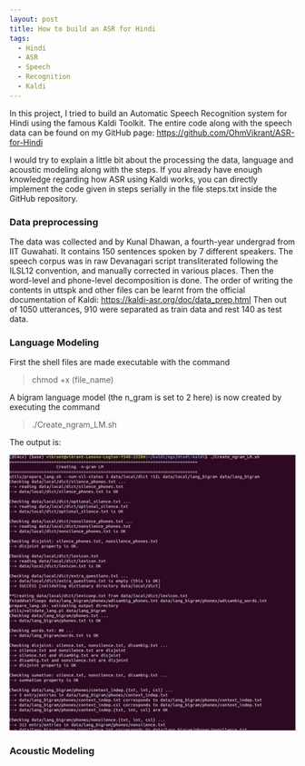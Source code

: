 ```yaml
---
layout: post
title: How to build an ASR for Hindi
tags:
  - Hindi
  - ASR
  - Speech
  - Recognition
  - Kaldi
---
```


In this project, I tried to build an Automatic Speech Recognition system for Hindi using the famous Kaldi Toolkit. The entire code along with the speech data can be found on my GitHub page: https://github.com/OhmVikrant/ASR-for-Hindi 

I would try to explain a little bit about the processing the data, language and acoustic modeling along with the steps. If you already have enough knowledge regarding how ASR using Kaldi works, you can directly implement the code given in steps serially in the file steps.txt inside the GitHub repository.

### Data preprocessing
The data was collected and by Kunal Dhawan, a fourth-year undergrad from IIT Guwahati. It contains 150 sentences spoken by 7 different speakers. The speech corpus was in raw Devanagari script transliterated following the ILSL12 convention, and manually corrected in various places. Then the word-level and phone-level decomposition is done. The order of writing the contents in uttspk and other files can be learnt from the official documentation of Kaldi: https://kaldi-asr.org/doc/data_prep.html Then out of 1050 utterances, 910 were separated as train data and rest 140 as test data.

### Language Modeling

First the shell files are made executable with the command
>chmod +x (file_name)

A bigram language model (the n_gram is set to 2 here) is now created by executing the command
>./Create_ngram_LM.sh

The output is: 

![](../pics/step2.png)

### Acoustic Modeling


